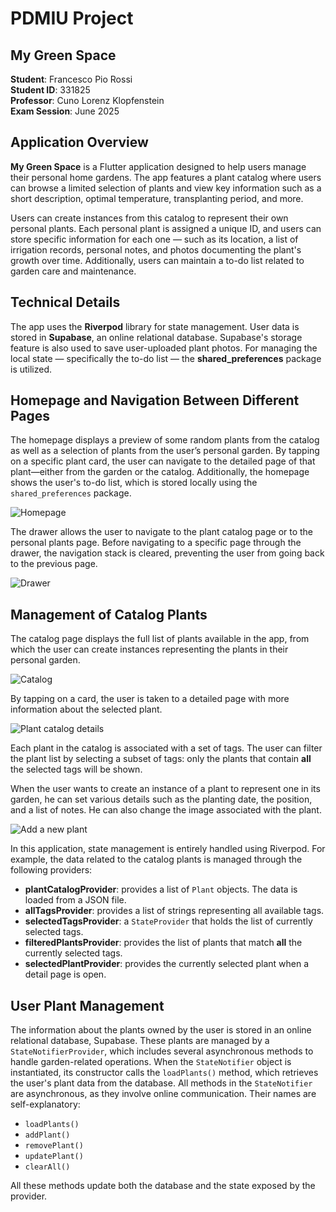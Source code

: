 # PDMIU Project  
## My Green Space  

**Student**: Francesco Pio Rossi  
**Student ID**: 331825  
**Professor**: Cuno Lorenz Klopfenstein  
**Exam Session**: June 2025  

## Application Overview  

**My Green Space** is a Flutter application designed to help users manage their personal home gardens. The app features a plant catalog where users can browse a limited selection of plants and view key information such as a short description, optimal temperature, transplanting period, and more.  

Users can create instances from this catalog to represent their own personal plants. Each personal plant is assigned a unique ID, and users can store specific information for each one — such as its location, a list of irrigation records, personal notes, and photos documenting the plant's growth over time. Additionally, users can maintain a to-do list related to garden care and maintenance.  

## Technical Details  

The app uses the **Riverpod** library for state management. User data is stored in **Supabase**, an online relational database. Supabase's storage feature is also used to save user-uploaded plant photos. For managing the local state — specifically the to-do list — the **shared_preferences** package is utilized.  

 ## Homepage and Navigation Between Different Pages
 
The homepage displays a preview of some random plants from the catalog as well as a selection of plants from the user’s personal garden. By tapping on a specific plant card, the user can navigate to the detailed page of that plant—either from the garden or the catalog. Additionally, the homepage shows the user's to-do list, which is stored locally using the `shared_preferences` package.

![Homepage](assets/homepage.jpeg)

The drawer allows the user to navigate to the plant catalog page or to the personal plants page. Before navigating to a specific page through the drawer, the navigation stack is cleared, preventing the user from going back to the previous page.

![Drawer](assets/drawer.jpeg)

## Management of Catalog Plants
The catalog page displays the full list of plants available in the app, from which the user can create instances representing the plants in their personal garden.

![Catalog](assets/catalog.jpeg)

By tapping on a card, the user is taken to a detailed page with more information about the selected plant.

![Plant catalog details](assets/plant_catalog_details.jpeg)

Each plant in the catalog is associated with a set of tags. The user can filter the plant list by selecting a subset of tags: only the plants that contain **all** the selected tags will be shown. 

When the user wants to create an instance of a plant to represent one in its garden, he can set various details such as the planting date, the position, and a list of notes. He can also change the image associated with the plant.

![Add a new plant](assets/add_plant.jpeg)

In this application, state management is entirely handled using Riverpod. For example, the data related to the catalog plants is managed through the following providers:

- **plantCatalogProvider**: provides a list of `Plant` objects. The data is loaded from a JSON file.
- **allTagsProvider**: provides a list of strings representing all available tags.
- **selectedTagsProvider**: a `StateProvider` that holds the list of currently selected tags.
- **filteredPlantsProvider**: provides the list of plants that match **all** the currently selected tags.
- **selectedPlantProvider**: provides the currently selected plant when a detail page is open.

## User Plant Management
The information about the plants owned by the user is stored in an online relational database, Supabase. These plants are managed by a `StateNotifierProvider`, which includes several asynchronous methods to handle garden-related operations. When the `StateNotifier` object is instantiated, its constructor calls the `loadPlants()` method, which retrieves the user's plant data from the database. All methods in the `StateNotifier` are asynchronous, as they involve online communication. Their names are self-explanatory:

- `loadPlants()`
- `addPlant()`
- `removePlant()`
- `updatePlant()`
- `clearAll()`

All these methods update both the database and the state exposed by the provider.






 
 
